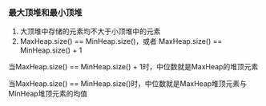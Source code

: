 ### 最大顶堆和最小顶堆
1. 大顶堆中存储的元素均不大于小顶堆中的元素  
2. MaxHeap.size() == MinHeap.size()，或者 MaxHeap.size() == MinHeap.size() + 1  

当MaxHeap.size() == MinHeap.size() + 1时，中位数就是MaxHeap的堆顶元素  

当MaxHeap.size() == MinHeap.size()时，中位数就是MaxHeap堆顶元素与MinHeap堆顶元素的均值